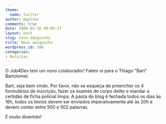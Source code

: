 ```yaml
---
theme:
  name: twitter
author: mgalves
comments: true
date: 2008-05-16 00:09:17
layout: post
slug: novo-amiguinho
title: Novo amiguinho
wordpress_id: 300
categories:
- Notícias
---
```


O Job4Dev tem um novo colaborador! Falem oi para o Thiago "Bart" Bartolomei.

Bart, seja bem vindo. Por favor, não se esqueça de preencher os 4 formulários de inscrição, fazer os exames de corpo delito e mandar a certidão de ficha policial limpa.  A pauta do blog é fechada todos os dias às 16h, todos os textos devem ser enviados imperativamente até às 20h e devem conter entre 500 e 502 palavras.

É muito divertido!
